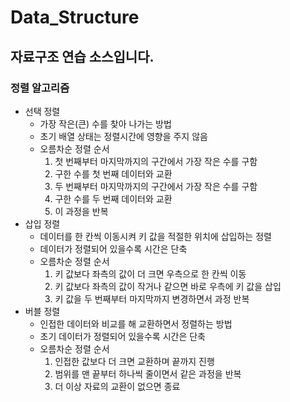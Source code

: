 # Data_Structure
## 자료구조 연습 소스입니다.
### 정렬 알고리즘
+ 선택 정렬
  + 가장 작은(큰) 수를 찾아 나가는 방법
  + 초기 배열 상태는 정렬시간에 영향을 주지 않음
  + 오름차순 정렬 순서
    1. 첫 번째부터 마지막까지의 구간에서 가장 작은 수를 구함
    2. 구한 수를 첫 번째 데이터와 교환
    3. 두 번째부터 마지막까지의 구간에서 가장 작은 수를 구함
    4. 구한 수를 두 번째 데이터와 교환
    5. 이 과정을 반복
+ 삽입 정렬
  + 데이터를 한 칸씩 이동시켜 키 값을 적절한 위치에 삽입하는 정렬
  + 데이터가 정렬되어 있을수록 시간은 단축
  + 오름차순 정렬 순서
    1. 키 값보다 좌측의 값이 더 크면 우측으로 한 칸씩 이동
    2. 키 값보다 좌측의 값이 작거나 같으면 바로 우측에 키 값을 삽입
    3. 키 값을 두 번째부터 마지막까지 변경하면서 과정 반복
+ 버블 정렬
  + 인접한 데이터와 비교를 해 교환하면서 정렬하는 방법
  + 초기 데이터가 정렬되어 있을수록 시간은 단축
  + 오름차순 정렬 순서
    1. 인접한 값보다 더 크면 교환하며 끝까지 진행
    2. 범위를 맨 끝부터 하나씩 줄이면서 같은 과정을 반복
    3. 더 이상 자료의 교환이 없으면 종료
